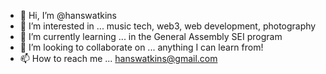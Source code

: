 - 👋 Hi, I’m @hanswatkins
- 👀 I’m interested in ... music tech, web3, web development, photography
- 🌱 I’m currently learning ... in the General Assembly SEI program
- 💞️ I’m looking to collaborate on ... anything I can learn from! 
- 📫 How to reach me ... hanswatkins@gmail.com

<!---
hanswatkins/hanswatkins is a ✨ special ✨ repository because its `README.md` (this file) appears on your GitHub profile.
You can click the Preview link to take a look at your changes.
--->
